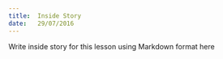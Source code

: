 ```yaml
---
title:  Inside Story
date:   29/07/2016
---
```


Write inside story for this lesson using Markdown format here